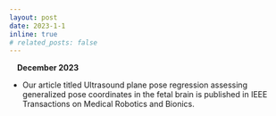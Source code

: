 ```yaml
---
layout: post
date: 2023-1-1
inline: true
# related_posts: false
---
```

&emsp;**December 2023**

- Our article titled Ultrasound plane pose regression assessing generalized pose coordinates in the fetal brain is published in IEEE Transactions on Medical Robotics and Bionics.
